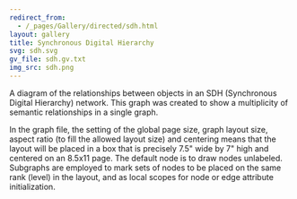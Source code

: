 ```yaml
---
redirect_from:
  - /_pages/Gallery/directed/sdh.html
layout: gallery
title: Synchronous Digital Hierarchy
svg: sdh.svg
gv_file: sdh.gv.txt
img_src: sdh.png
---
```

A diagram of the relationships between objects in an SDH
(Synchronous Digital Hierarchy) network.
This graph was created to show a multiplicity of semantic relationships in a single graph.

In the graph file, the setting of the global
page size, graph layout size, aspect ratio (to fill the allowed
layout size) and centering means that the layout will be placed
in a box that is precisely 7.5" wide by 7" high and centered
on an 8.5x11 page. The default node is to draw nodes unlabeled.
Subgraphs are employed to mark sets of nodes to be placed on
the same rank (level) in the layout, and as local scopes for
node or edge attribute initialization.
